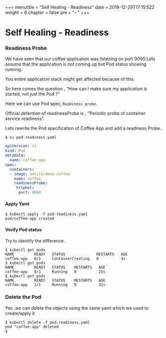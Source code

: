 +++
menutitle = "Self Healing - Readiness"
date = 2018-12-29T17:15:52Z
weight = 6
chapter = false
pre = "<b>- </b>"
+++

# Self Healing - Readiness

### Readiness Probe

We have seen that our coffee application was listening on port 9090
Lets assume that the application is not coming up but Pod status showing running.

You entire application stack might get affected because of this.

So here comes the question , "How can I make sure my application is started, not just the Pod ?"

Here we can use Pod spec, `Readiness probe`.

Official defention of readinessProbe is , "Periodic probe of container service readiness".

Lets rewrite the Pod specification of Coffee App and add a readiness Probe.
```shell
$ vi pod-readiness.yaml
```

```yaml
apiVersion: v1
kind: Pod
metadata:
  name: coffee-app
spec:
  containers:
  - image: ansilh/demo-coffee
    name: coffee
    readinessProbe:
     httpGet:
      port: 9090
```

#### Apply Yaml
```shell
$ kubectl apply -f pod-readiness.yaml
pod/coffee-app created
```

#### Verify Pod status

Try to identify the difference.
```shell
$ kubectl get pods
NAME         READY   STATUS              RESTARTS   AGE
coffee-app   0/1     ContainerCreating   0          3s
$ kubectl get pods
NAME         READY   STATUS    RESTARTS   AGE
coffee-app   0/1     Running   0          25s
$ kubectl get pods
NAME         READY   STATUS    RESTARTS   AGE
coffee-app   1/1     Running   0          32s
```

### Delete the Pod
Yes ,we can delete the objects using the same yaml which we used to create/apply it
```shell
$ kubectl delete -f pod-readiness.yaml
pod "coffee-app" deleted
$
```
